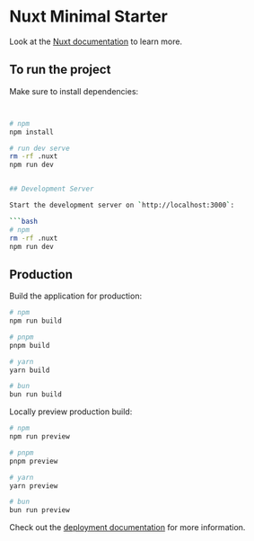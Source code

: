 # Nuxt Minimal Starter

Look at the [Nuxt documentation](https://nuxt.com/docs/getting-started/introduction) to learn more.


## To run the project

Make sure to install dependencies:

```bash


# npm
npm install

# run dev serve
rm -rf .nuxt
npm run dev


## Development Server

Start the development server on `http://localhost:3000`:

```bash
# npm
rm -rf .nuxt
npm run dev

```

## Production

Build the application for production:

```bash
# npm
npm run build

# pnpm
pnpm build

# yarn
yarn build

# bun
bun run build
```

Locally preview production build:

```bash
# npm
npm run preview

# pnpm
pnpm preview

# yarn
yarn preview

# bun
bun run preview
```

Check out the [deployment documentation](https://nuxt.com/docs/getting-started/deployment) for more information.
